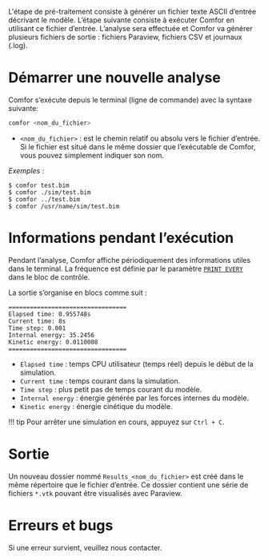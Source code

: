 L'étape de pré-traitement consiste à générer un fichier texte ASCII d’entrée
décrivant le modèle. L’étape suivante consiste à exécuter Comfor en utilisant ce
fichier d’entrée. L’analyse sera effectuée et Comfor va générer plusieurs
fichiers de sortie : fichiers Paraview, fichiers CSV et journaux (.log).

# Démarrer une nouvelle analyse

Comfor s’exécute depuis le terminal (ligne de commande) avec la syntaxe
suivante:

```bash
comfor <nom_du_fichier>
```

- `<nom_du_fichier>` : est le chemin relatif ou absolu vers le fichier d’entrée.
  Si le fichier est situé dans le même dossier que l’exécutable de Comfor, vous
  pouvez simplement indiquer son nom.

_Exemples_ :

```console
$ comfor test.bim
$ comfor ./sim/test.bim
$ comfor ../test.bim
$ comfor /usr/name/sim/test.bim
```

# Informations pendant l’exécution

Pendant l’analyse, Comfor affiche périodiquement des informations utiles dans le
terminal. La fréquence est définie par le paramètre
[`PRINT EVERY`](docs_preprocessing.md#controle_de_temps) dans le bloc de contrôle.

La sortie s’organise en blocs comme suit :

```console
=================================
Elapsed time: 0.955748s
Current time: 8s
Time step: 0.001
Internal energy: 35.2456
Kinetic energy: 0.0110008
=================================
```

- `Elapsed time` : temps CPU utilisateur (temps réel) depuis le début de la simulation.
- `Current time` : temps courant dans la simulation.
- `Time step` : plus petit pas de temps courant du modèle.
- `Internal energy` : énergie générée par les forces internes du modèle.
- `Kinetic energy` : énergie cinétique du modèle.

!!! tip
    Pour arrêter une simulation en cours, appuyez sur `Ctrl + C`.

# Sortie

Un nouveau dossier nommé `Results_<nom_du_fichier>` est créé dans le même
répertoire que le fichier d’entrée. Ce dossier contient une série de fichiers
`*.vtk` pouvant être visualisés avec Paraview.

# Erreurs et bugs

Si une erreur survient, veuillez nous contacter.
